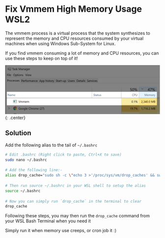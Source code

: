 # Fix Vmmem High Memory Usage WSL2

The vmmem process is a virtual process that the system synthesizes to represent the memory and CPU resources consumed by your virtual machines when using Windows Sub-System for Linux.

If you find vmmem consuming a lot of memory and CPU resources, you can use these steps to keep on top of it!

![image](../../img/vmmem.png){: .center}

## Solution

Add the following alias to the tail of `~/.bashrc`

```bash
# Edit .bashrc (Right click to paste, Ctrl+X to save)
sudo nano ~/.bashrc

# Add the following line:-
alias drop_cache="sudo sh -c \"echo 3 >'/proc/sys/vm/drop_caches' && swapoff -a && swapon -a && printf '\n%s\n' 'Ram-cache and Swap Cleared'\""

# Then run source ~/.bashrc in your WSL shell to setup the alias
source ~/.bashrc

# Now you can simply run `drop_cache` in the terminal to clear
drop_cache
```

Following these steps, you may then run the `drop_cache` command from your WSL Bash Terminal when you need it

Simply run it when memory use creeps, or cron job it :)